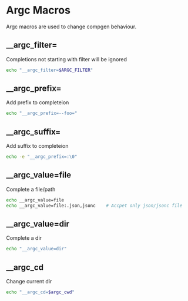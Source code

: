 # Argc Macros

Argc macros are used to change compgen behaviour.

## __argc_filter=

Completions not starting with filter will be ignored

```sh
echo "__argc_filter=$ARGC_FILTER"
```

## __argc_prefix=

Add prefix to completeion

```sh
echo "__argc_prefix=--foo="
```

## __argc_suffix=

Add suffix to completeion

```sh
echo -e "__argc_prefix=:\0"
```

## __argc_value=file 

Complete a file/path

```sh
echo __argc_value=file 
echo __argc_value=file:.json,jsonc    # Accpet only json/jsonc file
```

## __argc_value=dir

Complete a dir

```sh
echo "__argc_value=dir"
```

## __argc_cd

Change current dir

```sh
echo "__argc_cd=$argc_cwd"
```